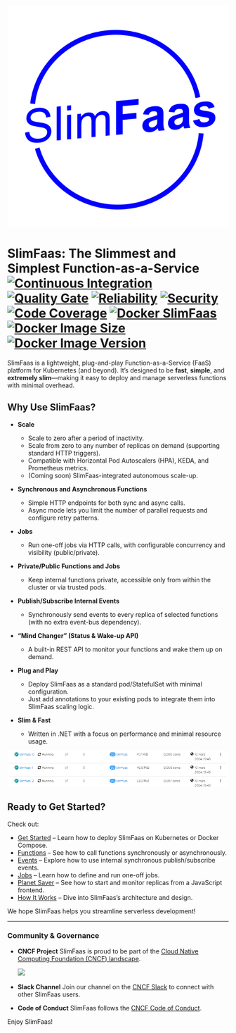 ﻿
![SlimFaas.png](https://github.com/AxaFrance/SlimFaas/blob/main/documentation/SlimFaas.png?raw=true)

# SlimFaas: The Slimmest and Simplest Function-as-a-Service [![Continuous Integration](https://github.com/SlimPlanet/SlimFaas/actions/workflows/slimfaas-ci.yaml/badge.svg)](https://github.com/SlimPlanet/SlimFaas/actions/workflows/slimfaas-ci.yaml) [![Quality Gate](https://sonarcloud.io/api/project_badges/measure?project=SlimPlanet_SlimFaas&metric=alert_status)](https://sonarcloud.io/dashboard?id=SlimPlanet_SlimFaas) [![Reliability](https://sonarcloud.io/api/project_badges/measure?project=SlimPlanet_SlimFaas&metric=reliability_rating)](https://sonarcloud.io/component_measures?id=SlimPlanet_SlimFaas&metric=reliability_rating) [![Security](https://sonarcloud.io/api/project_badges/measure?project=SlimPlanet_SlimFaas&metric=security_rating)](https://sonarcloud.io/component_measures?id=SlimPlanet_SlimFaas&metric=security_rating) [![Code Coverage](https://sonarcloud.io/api/project_badges/measure?project=SlimPlanet_SlimFaas&metric=coverage)](https://sonarcloud.io/component_measures?id=SlimPlanet_SlimFaas&metric=Coverage) [![Docker SlimFaas](https://img.shields.io/docker/pulls/axaguildev/slimfaas.svg?label=docker+pull+slimfaas)](https://hub.docker.com/r/axaguildev/slimfaas/builds) [![Docker Image Size](https://img.shields.io/docker/image-size/axaguildev/slimfaas?label=image+size+slimfaas)](https://hub.docker.com/r/axaguildev/slimfaas/builds) [![Docker Image Version](https://img.shields.io/docker/v/axaguildev/slimfaas?sort=semver&label=latest+version+slimfaas)](https://hub.docker.com/r/axaguildev/slimfaas/builds)


SlimFaas is a lightweight, plug-and-play Function-as-a-Service (FaaS) platform for Kubernetes (and beyond).
It’s designed to be **fast**, **simple**, and **extremely slim**—making it easy to deploy and manage serverless
functions with minimal overhead.

## Why Use SlimFaas?

- **Scale**
    - Scale to zero after a period of inactivity.
    - Scale from zero to any number of replicas on demand (supporting standard HTTP triggers).
    - Compatible with Horizontal Pod Autoscalers (HPA), KEDA, and Prometheus metrics.
    - (Coming soon) SlimFaas-integrated autonomous scale-up.

- **Synchronous and Asynchronous Functions**
    - Simple HTTP endpoints for both sync and async calls.
    - Async mode lets you limit the number of parallel requests and configure retry patterns.

- **Jobs**
    - Run one-off jobs via HTTP calls, with configurable concurrency and visibility (public/private).

- **Private/Public Functions and Jobs**
    - Keep internal functions private, accessible only from within the cluster or via trusted pods.

- **Publish/Subscribe Internal Events**
    - Synchronously send events to every replica of selected functions (with no extra event-bus dependency).

- **“Mind Changer” (Status & Wake-up API)**
    - A built-in REST API to monitor your functions and wake them up on demand.

- **Plug and Play**
    - Deploy SlimFaas as a standard pod/StatefulSet with minimal configuration.
    - Just add annotations to your existing pods to integrate them into SlimFaas scaling logic.

- **Slim & Fast**
    - Written in .NET with a focus on performance and minimal resource usage.

![slim-faas-ram-cpu.png](https://github.com/AxaFrance/SlimFaas/blob/main/documentation/slim-faas-ram-cpu.png?raw=true)

## Ready to Get Started?

Check out:

- [Get Started](https://github.com/SlimPlanet/SlimFaas/documentation/get-started.md) – Learn how to deploy SlimFaas on Kubernetes or Docker Compose.
- [Functions](https://github.com/SlimPlanet/SlimFaas/documentation/functions.md) – See how to call functions synchronously or asynchronously.
- [Events](https://github.com/SlimPlanet/SlimFaas/documentation/events.md) – Explore how to use internal synchronous publish/subscribe events.
- [Jobs](https://github.com/SlimPlanet/SlimFaas/documentation/jobs.md) – Learn how to define and run one-off jobs.
- [Planet Saver](https://github.com/SlimPlanet/SlimFaas/documentation/planet-saver.md) – See how to start and monitor replicas from a JavaScript frontend.
- [How It Works](https://github.com/SlimPlanet/SlimFaas/documentation/how-it-works.md) – Dive into SlimFaas’s architecture and design.

We hope SlimFaas helps you streamline serverless development!

---

### Community & Governance

- **CNCF Project**
  SlimFaas is proud to be part of the [Cloud Native Computing Foundation (CNCF) landscape](https://landscape.cncf.io).

  <img src="https://www.cncf.io/wp-content/uploads/2022/07/cncf-stacked-color-bg.svg" width="200"/>

- **Slack Channel**
  Join our channel on the [CNCF Slack](https://cloud-native.slack.com/archives/C08CRC77VDE) to connect with other SlimFaas users.

- **Code of Conduct**
  SlimFaas follows the [CNCF Code of Conduct](https://github.com/cncf/foundation/blob/main/code-of-conduct.md).

Enjoy SlimFaas!
